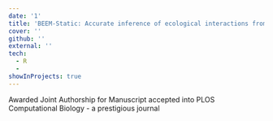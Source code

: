 ```yaml
---
date: '1'
title: 'BEEM-Static: Accurate inference of ecological interactions from cross-sectional microbiome data'
cover: ''
github: ''
external: ''
tech:
  - R
  -
showInProjects: true
---
```


Awarded Joint Authorship for Manuscript accepted into PLOS Computational Biology - a prestigious journal
